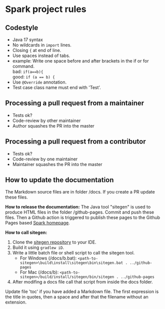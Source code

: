# Spark project rules

## Codestyle
- Java 17 syntax
- No wildcards in `import` lines.
- Closing `{` at end of line.
- Use spaces instead of tabs.
- example: Write one space before and after brackets in the if or for command.<br>bad: `if(a==b){`<br>good: `if (a == b) {`
- Use `@Override` annotation.
- Test case class name must end with 'Test'.

## Processing a pull request from a maintainer
- Tests ok?
- Code-review by other maintainer
- Author squashes the PR into the master

## Processing a pull request from a contributor
- Tests ok?
- Code-review by one maintainer
- Maintainer squashes the PR into the master

## How to update the documentation
The Markdown source files are in folder /docs. If you create a PR update these files.

**How to release the documentation:**
The Java tool "sitegen" is used to produce HTML files in the folder /github-pages. Commit and push these files.
Then a Github action is triggered to publish these pages to the Github Pages based [Spark homepage](https://sparkjavateam.github.io/spark).

**How to call sitegen:**

1. Clone the [sitegen repository](https://github.com/SoltauFintel/sitegen) to your IDE.
2. Build it using `gradlew iD`.
3. Write a little batch file or shell script to call the sitegen tool.
   - For Windows (/docs/b.bat): `<path-to-sitegen>\build\install\sitegen\bin\sitegen.bat . ../github-pages`
   - For Mac (/docs/b): `<path-to-sitegen>/build/install/sitegen/bin/sitegen . ../github-pages`
4. After modifing a docs file call that script from inside the docs folder.

Update file 'toc' if you have added a Markdown file. The first expression is the title in quotes, then a space and after that the
filename without an extension.
